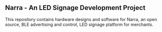 
## Narra - An LED Signage Development Project

This repository contains hardware designs and software for Narra, an open source, BLE advertising and control, LED signage platform for merchants.
